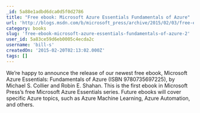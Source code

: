 ```yaml
---
_id: 5a88e1adbd6dca0d5f0d2786
title: "Free ebook: Microsoft Azure Essentials Fundamentals of Azure"
url: 'http://blogs.msdn.com/b/microsoft_press/archive/2015/02/03/free-ebook-microsoft-azure-essentials-fundamentals-of-azure.aspx'
category: books
slug: 'free-ebook-microsoft-azure-essentials-fundamentals-of-azure-2'
user_id: 5a83ce59d6eb0005c4ecda2c
username: 'bill-s'
createdOn: '2015-02-20T02:13:02.000Z'
tags: []
---
```


We’re happy to announce the release of our newest free ebook, Microsoft Azure Essentials: Fundamentals of Azure (ISBN 9780735697225), by Michael S. Collier and Robin E. Shahan. This is the first ebook in Microsoft Press’s free Microsoft Azure Essentials series. Future ebooks will cover specific Azure topics, such as Azure Machine Learning, Azure Automation, and others.
